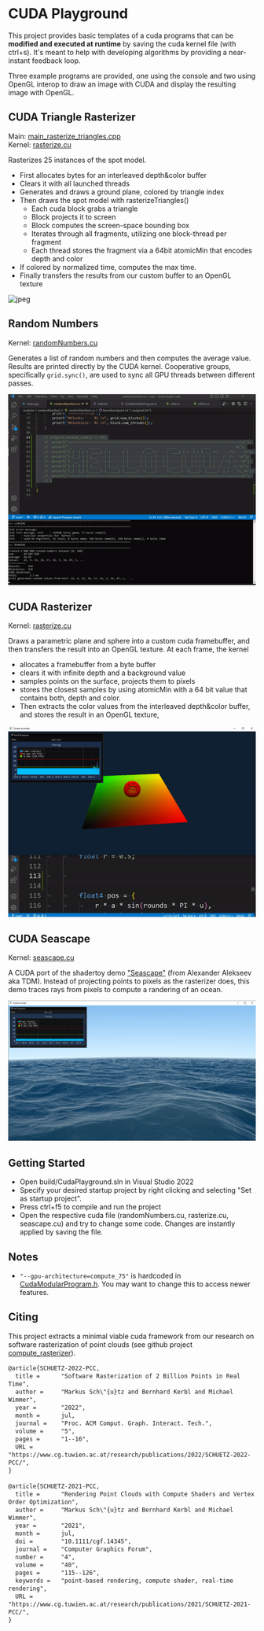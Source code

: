 
# CUDA Playground


This project provides basic templates of a cuda programs that can be <b>modified and executed at runtime</b> by saving the cuda kernel file (with ctrl+s). It's meant to help with developing algorithms by providing a near-instant feedback loop. 

Three example programs are provided, one using the console and two using OpenGL interop to draw an image with CUDA and display the resulting image with OpenGL.

## CUDA Triangle Rasterizer

Main: [main_rasterize_triangles.cpp](./modules/rasterizeTriangles/main_rasterize_triangles.cpp) <br>
Kernel: [rasterize.cu](./modules/rasterizeTriangles/rasterize.cu)

Rasterizes 25 instances of the spot model.

* First allocates bytes for an interleaved depth&color buffer
* Clears it with all launched threads
* Generates and draws a ground plane, colored by triangle index
* Then draws the spot model with rasterizeTriangles() 
	* Each cuda block grabs a triangle
	* Block projects it to screen
	* Block computes the screen-space bounding box
	* Iterates through all fragments, utilizing one block-thread per fragment
	* Each thread stores the fragment via a 64bit atomicMin that encodes depth and color 
* If colored by normalized time, computes the max time.
* Finally transfers the results from our custom buffer to an OpenGL texture

![jpeg](./docs/cuda_rasterize_triangles.gif)

## Random Numbers

Kernel: [randomNumbers.cu](./modules/randomNumbers/randomNumbers.cu)

Generates a list of random numbers and then computes the average value. Results are printed directly by the CUDA kernel. Cooperative groups, specifically ```grid.sync()```, are used to sync all GPU threads between different passes.

![gif](./docs/cuda_playground.gif)

## CUDA Rasterizer

Kernel: [rasterize.cu](./modules/rasterize/rasterize.cu)

Draws a parametric plane and sphere into a custom cuda framebuffer, and then transfers the result into an OpenGL texture. At each frame, the kernel 
* allocates a framebuffer from a byte buffer
* clears it with infinite depth and a background value
* samples points on the surface, projects them to pixels
* stores the closest samples by using atomicMin with a 64 bit value that contains both, depth and color.
* Then extracts the color values from the interleaved depth&color buffer, and stores the result in an OpenGL texture,

![jpeg](./docs/cuda_rasterize.gif)

## CUDA Seascape

Kernel: [seascape.cu](./modules/seascape/seascape.cu)

A CUDA port of the shadertoy demo ["Seascape"](https://www.shadertoy.com/view/Ms2SD1) (from Alexander Alekseev aka TDM). Instead of projecting points to pixels as the rasterizer does, this demo traces rays from pixels to compute a randering of an ocean.

![jpeg](./docs/seascape.jpg)


## Getting Started

* Open build/CudaPlayground.sln in Visual Studio 2022
* Specify your desired startup project by right clicking and selecting "Set as startup project".
* Press ctrl+f5 to compile and run the project
* Open the respective cuda file (randomNumbers.cu, rasterize.cu, seascape.cu) and try to change some code. Changes are instantly applied by saving the file. 

## Notes

* ```"--gpu-architecture=compute_75"``` is hardcoded in [CudaModularProgram.h](./include/CudaModularProgram.h). You may want to change this to access newer features. 


## Citing

This project extracts a minimal viable cuda framework from our research on software rasterization of point clouds (see github project [compute_rasterizer](https://github.com/m-schuetz/compute_rasterizer)).

```
@article{SCHUETZ-2022-PCC,
  title =      "Software Rasterization of 2 Billion Points in Real Time",
  author =     "Markus Sch\"{u}tz and Bernhard Kerbl and Michael Wimmer",
  year =       "2022",
  month =      jul,
  journal =    "Proc. ACM Comput. Graph. Interact. Tech.",
  volume =     "5",
  pages =      "1--16",
  URL =        "https://www.cg.tuwien.ac.at/research/publications/2022/SCHUETZ-2022-PCC/",
}

@article{SCHUETZ-2021-PCC,
  title =      "Rendering Point Clouds with Compute Shaders and Vertex Order Optimization",
  author =     "Markus Sch\"{u}tz and Bernhard Kerbl and Michael Wimmer",
  year =       "2021",
  month =      jul,
  doi =        "10.1111/cgf.14345",
  journal =    "Computer Graphics Forum",
  number =     "4",
  volume =     "40",
  pages =      "115--126",
  keywords =   "point-based rendering, compute shader, real-time rendering",
  URL =        "https://www.cg.tuwien.ac.at/research/publications/2021/SCHUETZ-2021-PCC/",
}
```